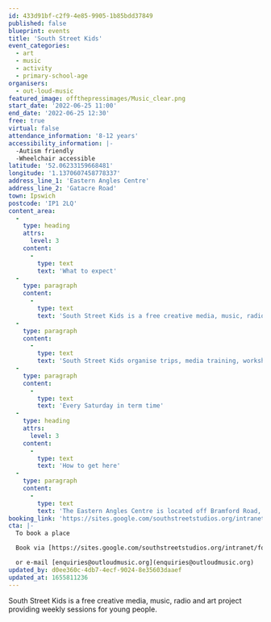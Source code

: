 ```yaml
---
id: 433d91bf-c2f9-4e85-9905-1b85bdd37849
published: false
blueprint: events
title: 'South Street Kids'
event_categories:
  - art
  - music
  - activity
  - primary-school-age
organisers:
  - out-loud-music
featured_image: offthepressimages/Music_clear.png
start_date: '2022-06-25 11:00'
end_date: '2022-06-25 12:30'
free: true
virtual: false
attendance_information: '8-12 years'
accessibility_information: |-
  -Autism friendly
  -Wheelchair accessible
latitude: '52.06233159668481'
longitude: '1.1370607458778337'
address_line_1: 'Eastern Angles Centre'
address_line_2: 'Gatacre Road'
town: Ipswich
postcode: 'IP1 2LQ'
content_area:
  -
    type: heading
    attrs:
      level: 3
    content:
      -
        type: text
        text: 'What to expect'
  -
    type: paragraph
    content:
      -
        type: text
        text: 'South Street Kids is a free creative media, music, radio and art project providing weekly sessions for young people to gain skills, confidence and to develop a strong voice in the communities that surround Westgate Ward and Ipswich.'
  -
    type: paragraph
    content:
      -
        type: text
        text: 'South Street Kids organise trips, media training, workshops in film, music, theatre, art and media, all designed to engage young people and ensure they feel a part of their town. South Street Kids is a project aimed at kids 8-12 years old, who live in and around Norwich Road'
  -
    type: paragraph
    content:
      -
        type: text
        text: 'Every Saturday in term time'
  -
    type: heading
    attrs:
      level: 3
    content:
      -
        type: text
        text: 'How to get here'
  -
    type: paragraph
    content:
      -
        type: text
        text: 'The Eastern Angles Centre is located off Bramford Road, one of the main roads in Ipswich, along which there are multiple bus stops.'
booking_link: 'https://sites.google.com/southstreetstudios.org/intranet/forms-and-questionnaires/south-street-studios-registration-form'
cta: |-
  To book a place

  Book via [https://sites.google.com/southstreetstudios.org/intranet/forms-and-questionnaires/south-street-studios-registration-form ](https://sites.google.com/southstreetstudios.org/intranet/forms-and-questionnaires/south-street-studios-registration-form)

  or e-mail [enquiries@outloudmusic.org](enquiries@outloudmusic.org)
updated_by: d0ee360c-4db7-4ecf-9024-8e35603daaef
updated_at: 1655811236
---
```

South Street Kids is a free creative media, music, radio and art project providing weekly sessions for young people.